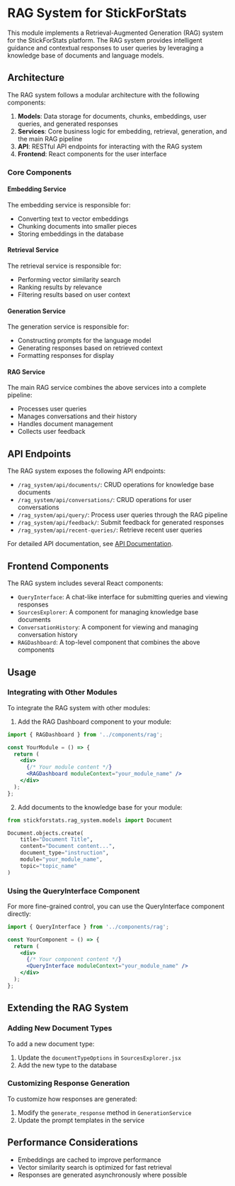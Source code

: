 # RAG System for StickForStats

This module implements a Retrieval-Augmented Generation (RAG) system for the StickForStats platform. The RAG system provides intelligent guidance and contextual responses to user queries by leveraging a knowledge base of documents and language models.

## Architecture

The RAG system follows a modular architecture with the following components:

1. **Models**: Data storage for documents, chunks, embeddings, user queries, and generated responses
2. **Services**: Core business logic for embedding, retrieval, generation, and the main RAG pipeline
3. **API**: RESTful API endpoints for interacting with the RAG system
4. **Frontend**: React components for the user interface

### Core Components

#### Embedding Service

The embedding service is responsible for:
- Converting text to vector embeddings
- Chunking documents into smaller pieces
- Storing embeddings in the database

#### Retrieval Service

The retrieval service is responsible for:
- Performing vector similarity search
- Ranking results by relevance
- Filtering results based on user context

#### Generation Service

The generation service is responsible for:
- Constructing prompts for the language model
- Generating responses based on retrieved context
- Formatting responses for display

#### RAG Service

The main RAG service combines the above services into a complete pipeline:
- Processes user queries
- Manages conversations and their history
- Handles document management
- Collects user feedback

## API Endpoints

The RAG system exposes the following API endpoints:

- `/rag_system/api/documents/`: CRUD operations for knowledge base documents
- `/rag_system/api/conversations/`: CRUD operations for user conversations
- `/rag_system/api/query/`: Process user queries through the RAG pipeline
- `/rag_system/api/feedback/`: Submit feedback for generated responses
- `/rag_system/api/recent-queries/`: Retrieve recent user queries

For detailed API documentation, see [API Documentation](api/README.md).

## Frontend Components

The RAG system includes several React components:

- `QueryInterface`: A chat-like interface for submitting queries and viewing responses
- `SourcesExplorer`: A component for managing knowledge base documents
- `ConversationHistory`: A component for viewing and managing conversation history
- `RAGDashboard`: A top-level component that combines the above components

## Usage

### Integrating with Other Modules

To integrate the RAG system with other modules:

1. Add the RAG Dashboard component to your module:

```jsx
import { RAGDashboard } from '../components/rag';

const YourModule = () => {
  return (
    <div>
      {/* Your module content */}
      <RAGDashboard moduleContext="your_module_name" />
    </div>
  );
};
```

2. Add documents to the knowledge base for your module:

```python
from stickforstats.rag_system.models import Document

Document.objects.create(
    title="Document Title",
    content="Document content...",
    document_type="instruction",
    module="your_module_name",
    topic="topic_name"
)
```

### Using the QueryInterface Component

For more fine-grained control, you can use the QueryInterface component directly:

```jsx
import { QueryInterface } from '../components/rag';

const YourComponent = () => {
  return (
    <div>
      {/* Your component content */}
      <QueryInterface moduleContext="your_module_name" />
    </div>
  );
};
```

## Extending the RAG System

### Adding New Document Types

To add a new document type:

1. Update the `documentTypeOptions` in `SourcesExplorer.jsx`
2. Add the new type to the database

### Customizing Response Generation

To customize how responses are generated:

1. Modify the `generate_response` method in `GenerationService`
2. Update the prompt templates in the service

## Performance Considerations

- Embeddings are cached to improve performance
- Vector similarity search is optimized for fast retrieval
- Responses are generated asynchronously where possible